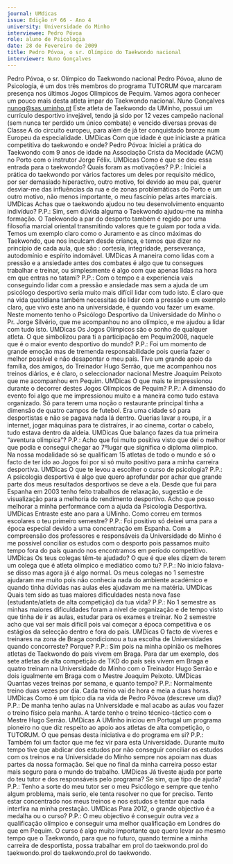 ```yaml
---
journal: UMdicas
issue: Edição nº 66 - Ano 4
university: Universidade do Minho
interviewee: Pedro Póvoa
role: aluno de Psicologia
date: 28 de Fevereiro de 2009
title: Pedro Póvoa, o sr. Olímpico do Taekwondo nacional
interviewer: Nuno Gonçalves
---
```


Pedro Póvoa, o sr. Olímpico do Taekwondo nacional
Pedro Póvoa, aluno de Psicologia, é um dos três membros do
programa TUTORUM que marcaram presença nos últimos Jogos
Olímpicos de Pequim. Vamos agora conhecer um pouco mais
desta atleta impar do Taekwondo nacional.
Nuno Gonçalves
nunog@sas.uminho.pt
Este atleta de Taekwondo da
UMinho, possui um currículo
desportivo invejável, tendo já sido
por 12 vezes campeão nacional
(sem nunca ter perdido um único
combate) e vencido diversas
provas de Classe A do circuito
europeu, para além de já ter
conquistado bronze num Europeu
da especialidade.
UMDicas Com que idade é que
iniciaste a prática competitiva do
taekwondo e onde?
Pedro Póvoa: Iniciei a prática do
Taekwondo com 9 anos de idade
na Associação Crista da Mocidade
(ACM) no Porto com o instrutor
Jorge Félix.
UMDicas Como é que se deu essa
entrada para o taekwondo? Quais
foram as motivações?
P.P.: Iniciei a prática do taekwondo
por vários factores um deles por
requisito médico, por ser
demasiado hiperactivo, outro
motivo, foi devido ao meu pai,
querer desviar-me das influências
da rua e de zonas problemáticas
do Porto e um outro motivo, não
menos importante, o meu fascínio
pelas artes marciais.
UMDicas Achas que o taekwondo
ajudou no teu desenvolvimento
enquanto indivíduo?
P.P.: Sim, sem dúvida alguma o
Taekwondo ajudou-me na minha
formação. O Taekwondo a par do
desporto também é regido por
uma filosofia marcial oriental
transmitindo valores que te guiam
por toda a vida. Temos um exemplo
claro como o Juramento e as cinco
máximas do Taekwondo, que nos
inculcam desde criança, e temos
que dizer no princípio de cada
aula, que são : cortesia,
integridade, perseverança,
autodomínio e espírito indomável.
UMDicas A maneira como lidas
com a pressão e a ansiedade
antes dos combates é algo que tu
consegues trabalhar e treinar, ou
simplesmente é algo com que
apenas lidas na hora em que
entras no tatami?
P.P.: Com o tempo e a experiencia
vais conseguindo lidar com a
pressão e ansiedade mas sem a
ajuda de um psicólogo desportivo
seria muito mais difícil lidar com
tudo isto.
É claro que na vida quotidiana
também necessitas de lidar com a
pressão e um exemplo claro, que
vivo este ano na universidade, é
quando vou fazer um exame.
Neste momento tenho o Psicólogo
Desportivo da Universidade do
Minho o Pr. Jorge Silvério, que me
acompanhou no ano olímpico, e
me ajudou a lidar com tudo isto.
UMDicas Os Jogos Olímpicos são
o sonho de qualquer atleta. O que
simbolizou para ti a participação
em Pequim2008, naquele que é o
maior evento desportivo do
mundo?
P.P.: Foi um momento de grande
emoção mas de tremenda
responsabilidade pois queria fazer
o melhor possível e não
desapontar o meu país. Tive um
grande apoio da família, dos
amigos, do Treinador Hugo Serrão,
que me acompanhou nos treinos
diários, e é claro, o seleccionador
nacional Mestre Joaquim Peixoto
que me acompanhou em Pequim.
UMDicas O que mais te
impressionou durante o decorrer
destes Jogos Olímpicos de
Pequim?
P.P.: A dimensão do evento foi algo
que me impressionou muito e a
maneira como tudo estava
organizado. Só para terem uma
noção o restaurante principal
tinha a dimensão de quatro
campos de futebol. Era uma
cidade só para desportistas e não
se pagava nada lá dentro. Querias
lavar a roupa, ir a internet, jogar
máquinas para te distraíres, ir ao
cinema, cortar o cabelo, tudo
estava dentro da aldeia.
UMDicas Que balanço fazes da
tua primeira “aventura olímpica”?
P.P.: Acho que foi muito positiva
visto que dei o melhor que
podia e consegui chegar ao 7ºlugar que
significa o diploma olímpico.
Na nossa modalidade só se
qualificam 15 atletas de todo o
mundo e só o facto de ter ido ao
Jogos foi por si só muito positivo
para a minha carreira desportiva.
UMDicas O que te levou a escolher
o curso de psicologia?
P.P.: A psicologia desportiva é algo
que quero aprofundar por achar
que grande parte dos meus
resultados desportivos se deve a
ela.
Desde que fui para Espanha em
2003 tenho feito trabalhos de
relaxação, sugestão e de
visualização para a melhoria do
rendimento desportivo.
Acho que posso melhorar a minha
performance com a ajuda da
Psicologia Desportiva.
UMDicas Entraste este ano para a
UMinho. Como correu em termos
escolares o teu primeiro
semestre?
P.P.: Foi positivo só deixei uma
para a época especial devido a
uma concentração em Espanha.
Com a compreensão dos
professores e responsáveis da
Universidade do Minho é me
possível conciliar os estudos com
o desporto pois passamos muito
tempo fora do país quando nos
encontramos em período
competitivo.
UMDicas Os teus colegas têm-te
ajudado? O que é que eles dizem
de terem um colega que é atleta
olímpico e mediático como tu?
P.P.: No inicio falava-se disso mas
agora já é algo normal. Os meus
colegas no 1 semestre ajudaram
me muito pois não conhecia nada
do ambiente académico e quando
tinha dúvidas nas aulas eles
ajudavam me na matéria.
UMDicas Quais tem sido as tuas
maiores dificuldades nesta nova
fase (estudante/atleta de alta
competição) da tua vida?
P.P.: No 1 semestre as minhas
maiores dificuldades foram a nível
de organização e de tempo visto
que tinha de ir as aulas, estudar
para os exames e treinar. No 2
semestre acho que vai ser mais
difícil pois vai começar a época
competitiva e os estágios da
selecção dentro e fora do país.
UMDicas O facto de viveres e
treinares na zona de Braga
condicionou a tua escolha de
Universidades quando
concorreste? Porque?
P.P.: Sim pois na minha opinião os
melhores atletas de Taekwondo do
país vivem em Braga. Para dar um
exemplo, dos sete atletas de alta
competição de TKD do país seis
vivem em Braga e quatro treinam
na Universidade do Minho com o
Treinador Hugo Serrão e dois
igualmente em Braga com o
Mestre Joaquim Peixoto.
UMDicas Quantas vezes treinas
por semana, e quanto tempo?
P.P.: Normalmente treino duas
vezes por dia. Cada treino vai de
hora e meia a duas horas.
UMDicas Como é um típico dia na
vida de Pedro Póvoa (descreve um
dia)?
P.P.: De manha tenho aulas na
Universidade e mal acabo as aulas
vou fazer o treino físico pela
manha. A tarde tenho o treino
técnico-táctico com o Mestre
Hugo Serrão.
UMDicas A UMinho iniciou em
Portugal um programa pioneiro no
que diz respeito ao apoio aos
atletas de alta competição, o
TUTORUM. O que pensas desta
iniciativa e do programa em si?
P.P.: Também foi um factor que me
fez vir para esta Universidade.
Durante muito tempo tive que
abdicar dos estudos por não
conseguir conciliar os estudos
com os treinos e na Universidade
do Minho sempre nos apoiam nas
duas partes da nossa formação.
Sei que no final da minha carreira
posso estar mais seguro para o
mundo do trabalho.
UMDicas Já tiveste ajuda por
parte do teu tutor e dos
responsáveis pelo programa? Se
sim, que tipo de ajuda?
P.P.: Tenho a sorte do meu tutor ser
o meu Psicólogo e sempre que
tenho algum problema, mais serio,
ele tenta resolver no que for
preciso. Tento estar concentrado
nos meus treinos e nos estudos e
tentar que nada interfira na minha
prestação.
UMDicas Para 2012, o grande
objectivo é a medalha ou o curso?
P.P.: O meu objectivo é conseguir
outra vez a qualificação olímpico e
conseguir uma melhor
qualificação em Londres do que
em Pequim. O curso é algo muito
importante que quero levar ao
mesmo tempo que o Taekwondo,
para que no futuro, quando
termine a minha carreira de
desportista, possa trabalhar em
prol do taekwondo.prol do taekwondo.prol do taekwondo.prol do taekwondo.